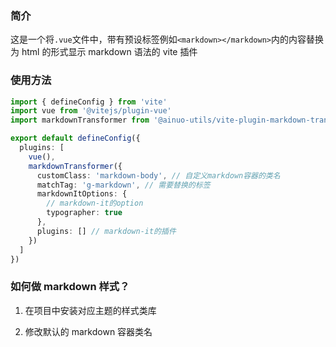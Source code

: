 ### 简介

这是一个将`.vue`文件中，带有预设标签例如`<markdown></markdown>`内的内容替换为 html 的形式显示 markdown 语法的 vite 插件

### 使用方法

```typescript
import { defineConfig } from 'vite'
import vue from '@vitejs/plugin-vue'
import markdownTransformer from '@ainuo-utils/vite-plugin-markdown-transformer'

export default defineConfig({
  plugins: [
    vue(),
    markdownTransformer({
      customClass: 'markdown-body', // 自定义markdown容器的类名
      matchTag: 'g-markdown', // 需要替换的标签
      markdownItOptions: {
        // markdown-it的option
        typographer: true
      },
      plugins: [] // markdown-it的插件
    })
  ]
})
```

### 如何做 markdown 样式？

1. 在项目中安装对应主题的样式类库

2. 修改默认的 markdown 容器类名
